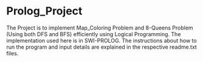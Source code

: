 # Prolog_Project

The Project is to implement Map_Coloring Problem and 8-Queens Problem (Using both DFS and BFS) efficiently using Logical Programming. The implementation used here is in SWI-PROLOG. The instructions about how to run the program and input details are explained in the respective readme.txt files.
